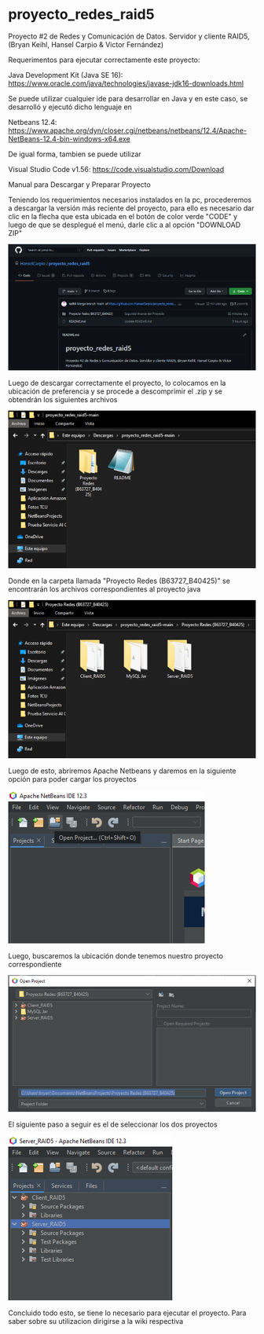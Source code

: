 # proyecto_redes_raid5

Proyecto #2 de Redes y Comunicación de Datos. Servidor y cliente RAID5, (Bryan Keihl, Hansel Carpio &amp; Victor Fernández)


Requerimentos para ejecutar correctamente este proyecto:

Java Development Kit (Java SE 16): https://www.oracle.com/java/technologies/javase-jdk16-downloads.html

Se puede utilizar cualquier ide para desarrollar en Java y en este caso, se desarrolló y ejecutó dicho lenguaje en

Netbeans 12.4: https://www.apache.org/dyn/closer.cgi/netbeans/netbeans/12.4/Apache-NetBeans-12.4-bin-windows-x64.exe

De igual forma, tambien se puede utilizar 

Visual Studio Code v1.56: https://code.visualstudio.com/Download

Manual para Descargar y Preparar Proyecto

Teniendo los requerimientos necesarios instalados en la pc, procederemos a descargar la versión más reciente del proyecto, para ello es necesario dar clic en la flecha que esta ubicada en el botón de color verde "CODE" y luego de que se desplegué el menú, darle clic a al opción "DOWNLOAD ZIP"

![](https://github.com/HanselCarpio/proyecto_redes_raid5/blob/main/wiki_images/Captura%20de%20pantalla%20(59).png)

Luego de descargar correctamente el proyecto, lo colocamos en la ubicación de preferencia y se procede a descomprimir el .zip y se obtendrán los siguientes archivos

![](https://github.com/HanselCarpio/proyecto_redes_raid5/blob/main/wiki_images/Captura%20de%20pantalla%20(61).png)

Donde en la carpeta llamada "Proyecto Redes (B63727_B40425)" se encontrarán los archivos correspondientes al proyecto java

![](https://github.com/HanselCarpio/proyecto_redes_raid5/blob/main/wiki_images/Captura%20de%20pantalla%20(62).png)

Luego de esto, abriremos Apache Netbeans y daremos en la siguiente opción para poder cargar los proyectos

![](https://github.com/HanselCarpio/proyecto_redes_raid5/blob/main/wiki_images/Captura%20de%20pantalla%20(63).png)

Luego, buscaremos la ubicación donde tenemos nuestro proyecto correspondiente

![](https://github.com/HanselCarpio/proyecto_redes_raid5/blob/main/wiki_images/Captura%20de%20pantalla%20(64).png)

El siguiente paso a seguir es el de seleccionar los dos proyectos

![](https://github.com/HanselCarpio/proyecto_redes_raid5/blob/main/wiki_images/Captura%20de%20pantalla%20(65).png)

Concluido todo esto, se tiene lo necesario para ejecutar el proyecto. Para saber sobre su utilizacion dirigirse a la wiki respectiva
